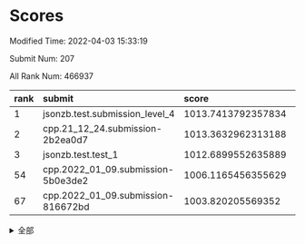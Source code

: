 # Scores

Modified Time: 2022-04-03 15:33:19

Submit Num: 207

All Rank Num: 466937

| rank |               submit               |       score        |       sigma        | pk_num |
| :--- | :--------------------------------- | :----------------- | :----------------- | :----- |
| 1    | jsonzb.test.submission_level_4     | 1013.7413792357834 | 0.8164611541977276 | 9019   |
| 2    | cpp.21_12_24.submission-2b2ea0d7   | 1013.3632962313188 | 0.8053546748226146 | 9026   |
| 3    | jsonzb.test.test_1                 | 1012.6899552635889 | 0.8042731650583731 | 9019   |
| 54   | cpp.2022_01_09.submission-5b0e3de2 | 1006.1165456355629 | 0.7238432271003916 | 9027   |
| 67   | cpp.2022_01_09.submission-816672bd | 1003.820205569352  | 0.7156846308811163 | 9019   |


<details>
<summary>全部</summary>

| rank |                 submit                 |       score        |       sigma        | pk_num |
| :--- | :------------------------------------- | :----------------- | :----------------- | :----- |
| 1    | jsonzb.test.submission_level_4         | 1013.7413792357834 | 0.8164611541977276 | 9019   |
| 2    | cpp.21_12_24.submission-2b2ea0d7       | 1013.3632962313188 | 0.8053546748226146 | 9026   |
| 3    | jsonzb.test.test_1                     | 1012.6899552635889 | 0.8042731650583731 | 9019   |
| 4    | gobigger.level_3.submission_level_3_26 | 1012.0846265717236 | 0.7733701622878653 | 9023   |
| 5    | gobigger.level_3.submission_level_3_8  | 1011.8668552742157 | 0.7679792271706033 | 9026   |
| 6    | gobigger.level_3.submission_level_3_25 | 1011.5569130661638 | 0.7714276374594545 | 9026   |
| 7    | gobigger.level_3.submission_level_3_18 | 1011.0555208813721 | 0.7722187339363403 | 9022   |
| 8    | gobigger.level_3.submission_level_3_35 | 1010.9230586229686 | 0.7596183171082691 | 9023   |
| 9    | gobigger.level_3.submission_level_3_40 | 1010.8248818968286 | 0.7773601006746106 | 9023   |
| 10   | gobigger.level_3.submission_level_3_15 | 1010.7951976811162 | 0.7660078357543605 | 9020   |
| 11   | gobigger.level_3.submission_level_3_22 | 1010.6811210047507 | 0.7812574917042195 | 9026   |
| 12   | gobigger.level_3.submission_level_3_11 | 1010.6646906065872 | 0.7611561386965078 | 9019   |
| 13   | gobigger.level_3.submission_level_3_12 | 1010.6158659085802 | 0.740394578370116  | 9024   |
| 14   | gobigger.level_3.submission_level_3_28 | 1010.5312652213794 | 0.7776966471745332 | 9023   |
| 15   | gobigger.level_3.submission_level_3_23 | 1010.5066918227947 | 0.7915608285607839 | 9021   |
| 16   | gobigger.level_3.submission_level_3_27 | 1010.4918566418646 | 0.7407057773320319 | 9026   |
| 17   | gobigger.level_3.submission_level_3_38 | 1010.4651755086487 | 0.7592332904037616 | 9020   |
| 18   | gobigger.level_3.submission_level_3_32 | 1010.3898440110327 | 0.7697056172848559 | 9018   |
| 19   | gobigger.level_3.submission_level_3_5  | 1010.2616140334085 | 0.7834473560120966 | 9020   |
| 20   | gobigger.level_3.submission_level_3_29 | 1010.2554491786135 | 0.7660637930363164 | 9020   |
| 21   | gobigger.level_3.submission_level_3_37 | 1010.2437931616146 | 0.7773174574067292 | 9022   |
| 22   | gobigger.level_3.submission_level_3_4  | 1010.2371659395445 | 0.7500086287167419 | 9023   |
| 23   | gobigger.level_3.submission_level_3_6  | 1010.1961474843343 | 0.7614738043500103 | 9026   |
| 24   | gobigger.level_3.submission_level_3_0  | 1010.167726434342  | 0.7538834816615031 | 9018   |
| 25   | gobigger.level_3.submission_level_3_39 | 1010.1543647158416 | 0.7413321387713602 | 9020   |
| 26   | gobigger.level_3.submission_level_3_16 | 1010.1530443037245 | 0.7761520553228121 | 9020   |
| 27   | gobigger.level_3.submission_level_3_31 | 1010.0960065006575 | 0.766348402685428  | 9017   |
| 28   | gobigger.level_3.submission_level_3_20 | 1010.0599219677389 | 0.751616164776201  | 9023   |
| 29   | gobigger.level_3.submission_level_3_21 | 1010.0290881143167 | 0.7582412275539798 | 9027   |
| 30   | gobigger.level_3.submission_level_3_41 | 1010.0260143350694 | 0.7557158505509035 | 9026   |
| 31   | gobigger.level_3.submission_level_3_48 | 1010.001290602369  | 0.747128892281282  | 9021   |
| 32   | gobigger.level_3.submission_level_3_1  | 1009.87699534839   | 0.7409965887746943 | 9027   |
| 33   | gobigger.level_3.submission_level_3_34 | 1009.8762255458684 | 0.7625190091601926 | 9019   |
| 34   | gobigger.level_3.submission_level_3_49 | 1009.8553071829363 | 0.7450805224277168 | 9024   |
| 35   | gobigger.level_3.submission_level_3_47 | 1009.8102436932598 | 0.788674704705309  | 9021   |
| 36   | gobigger.level_3.submission_level_3_10 | 1009.7172928865361 | 0.744393183908468  | 9023   |
| 37   | gobigger.level_3.submission_level_3_17 | 1009.6872360823251 | 0.7596394390915988 | 9024   |
| 38   | gobigger.level_3.submission_level_3_2  | 1009.6800987631751 | 0.7591204875212157 | 9020   |
| 39   | gobigger.level_3.submission_level_3_46 | 1009.663293091673  | 0.7272724010706981 | 9020   |
| 40   | gobigger.level_3.submission_level_3_14 | 1009.6297188909028 | 0.7360898158951297 | 9025   |
| 41   | gobigger.level_3.submission_level_3_36 | 1009.5115249309231 | 0.7446519663368514 | 9027   |
| 42   | gobigger.level_3.submission_level_3_33 | 1009.4832354629958 | 0.7429128819352803 | 9025   |
| 43   | gobigger.level_3.submission_level_3_13 | 1009.48268646005   | 0.7465302782129438 | 9026   |
| 44   | gobigger.level_3.submission_level_3_9  | 1009.4690606610125 | 0.7518087039987223 | 9027   |
| 45   | gobigger.level_3.submission_level_3_45 | 1009.4541515315054 | 0.751896291068992  | 9025   |
| 46   | gobigger.level_3.submission_level_3_30 | 1009.3588739774615 | 0.7397968042434269 | 9024   |
| 47   | gobigger.level_3.submission_level_3_43 | 1009.3014179226318 | 0.7404828628452494 | 9024   |
| 48   | gobigger.level_3.submission_level_3_19 | 1009.1486516042712 | 0.7526359046524457 | 9019   |
| 49   | gobigger.level_3.submission_level_3_7  | 1009.1212128547096 | 0.7673903362633994 | 9020   |
| 50   | gobigger.level_3.submission_level_3_3  | 1009.0012755677689 | 0.7516638984484871 | 9025   |
| 51   | gobigger.level_3.submission_level_3_44 | 1008.8988074863245 | 0.7350358362411668 | 9021   |
| 52   | gobigger.level_3.submission_level_3_24 | 1008.5914891887854 | 0.7442928576436137 | 9023   |
| 53   | gobigger.level_3.submission_level_3_42 | 1008.5207718933129 | 0.7322165677558853 | 9027   |
| 54   | cpp.2022_01_09.submission-5b0e3de2     | 1006.1165456355629 | 0.7238432271003916 | 9027   |
| 55   | gobigger.level_1.submission_level_1_34 | 1004.9113793641802 | 0.7242038524977331 | 9022   |
| 56   | gobigger.level_1.submission_level_1_43 | 1004.763362716668  | 0.7167078653368892 | 9025   |
| 57   | gobigger.level_1.submission_level_1_44 | 1004.6186638561945 | 0.7142573748345304 | 9027   |
| 58   | gobigger.level_1.submission_level_1_42 | 1004.2710764758433 | 0.710940758449977  | 9022   |
| 59   | gobigger.level_1.submission_level_1_21 | 1004.2321121333304 | 0.7237087506484281 | 9017   |
| 60   | gobigger.level_1.submission_level_1_19 | 1004.2002586535222 | 0.7102633994665472 | 9028   |
| 61   | gobigger.level_1.submission_level_1_36 | 1004.1852406372437 | 0.7209951140710351 | 9023   |
| 62   | gobigger.level_1.submission_level_1_22 | 1004.0462766267233 | 0.7147430801658514 | 9023   |
| 63   | gobigger.level_1.submission_level_1_24 | 1004.0277889318734 | 0.7222140755012967 | 9027   |
| 64   | gobigger.level_1.submission_level_1_0  | 1003.9704866864548 | 0.7150658655943469 | 9019   |
| 65   | gobigger.level_1.submission_level_1_27 | 1003.9481222760828 | 0.716611474581984  | 9027   |
| 66   | gobigger.level_1.submission_level_1_46 | 1003.9138292875468 | 0.717560721696745  | 9026   |
| 67   | cpp.2022_01_09.submission-816672bd     | 1003.820205569352  | 0.7156846308811163 | 9019   |
| 68   | gobigger.level_1.submission_level_1_11 | 1003.7929739564713 | 0.7150498833890879 | 9025   |
| 69   | gobigger.level_1.submission_level_1_12 | 1003.7860972905003 | 0.7100516191716514 | 9025   |
| 70   | gobigger.level_1.submission_level_1_30 | 1003.7387580903988 | 0.7153862455233686 | 9022   |
| 71   | gobigger.level_1.submission_level_1_17 | 1003.736808862171  | 0.73139104792647   | 9021   |
| 72   | gobigger.level_1.submission_level_1_13 | 1003.6926102654204 | 0.7161686052431026 | 9022   |
| 73   | gobigger.level_1.submission_level_1_49 | 1003.6639944177601 | 0.7335313566252221 | 9028   |
| 74   | gobigger.level_1.submission_level_1_47 | 1003.6270383505289 | 0.715520355605882  | 9029   |
| 75   | gobigger.level_1.submission_level_1_26 | 1003.574084080445  | 0.7313270228505202 | 9019   |
| 76   | gobigger.level_1.submission_level_1_1  | 1003.5076935764525 | 0.7293698259396684 | 9024   |
| 77   | gobigger.level_1.submission_level_1_28 | 1003.4861895371748 | 0.7253780398450641 | 9019   |
| 78   | gobigger.level_1.submission_level_1_45 | 1003.4745577430496 | 0.7250367426236549 | 9027   |
| 79   | gobigger.level_1.submission_level_1_15 | 1003.4356826145072 | 0.719462224818497  | 9022   |
| 80   | gobigger.level_1.submission_level_1_9  | 1003.4097988326798 | 0.7195496376569943 | 9021   |
| 81   | gobigger.level_1.submission_level_1_4  | 1003.2567442333507 | 0.7096587298522015 | 9020   |
| 82   | gobigger.level_1.submission_level_1_40 | 1003.2393416459157 | 0.7220157924980041 | 9016   |
| 83   | gobigger.level_1.submission_level_1_18 | 1003.1771999733974 | 0.7081586506198659 | 9023   |
| 84   | gobigger.level_1.submission_level_1_33 | 1003.1657169895184 | 0.7183955266349705 | 9024   |
| 85   | gobigger.level_1.submission_level_1_35 | 1003.1545472069986 | 0.7304104925523965 | 9017   |
| 86   | gobigger.level_1.submission_level_1_10 | 1003.1467202417218 | 0.7074880611618998 | 9022   |
| 87   | gobigger.level_1.submission_level_1_32 | 1003.1102501052598 | 0.7100686751760634 | 9022   |
| 88   | gobigger.level_1.submission_level_1_8  | 1003.0828018990222 | 0.7264696449521956 | 9022   |
| 89   | gobigger.level_1.submission_level_1_39 | 1003.0785937761121 | 0.7298280358271542 | 9020   |
| 90   | gobigger.level_1.submission_level_1_31 | 1003.0215653964125 | 0.7151118266570813 | 9026   |
| 91   | gobigger.level_1.submission_level_1_6  | 1003.0085564383829 | 0.7063348773360602 | 9023   |
| 92   | gobigger.level_1.submission_level_1_7  | 1002.9957425000174 | 0.7190298956962902 | 9027   |
| 93   | gobigger.level_1.submission_level_1_48 | 1002.9777186102348 | 0.7202690350742855 | 9025   |
| 94   | gobigger.level_1.submission_level_1_29 | 1002.8509276062498 | 0.7269394276707171 | 9023   |
| 95   | gobigger.level_1.submission_level_1_16 | 1002.6987936757537 | 0.7175413361986995 | 9026   |
| 96   | gobigger.level_1.submission_level_1_25 | 1002.6669695223454 | 0.7101998672779078 | 9023   |
| 97   | gobigger.level_1.submission_level_1_20 | 1002.6465735048573 | 0.7034799458636593 | 9023   |
| 98   | gobigger.level_1.submission_level_1_38 | 1002.5441897642776 | 0.7139540349642965 | 9022   |
| 99   | gobigger.level_1.submission_level_1_37 | 1002.5368626146588 | 0.7123267601158184 | 9025   |
| 100  | gobigger.level_1.submission_level_1_41 | 1002.5218511672495 | 0.7106502944042467 | 9022   |
| 101  | gobigger.level_1.submission_level_1_14 | 1002.5014062874114 | 0.714598529777983  | 9022   |
| 102  | gobigger.level_1.submission_level_1_23 | 1002.4423220636445 | 0.7109007308956022 | 9022   |
| 103  | gobigger.level_1.submission_level_1_3  | 1002.0422464527306 | 0.7187944753498655 | 9019   |
| 104  | gobigger.level_1.submission_level_1_2  | 1001.7572408893529 | 0.719934332905987  | 9018   |
| 105  | gobigger.level_1.submission_level_1_5  | 1001.6643816778445 | 0.7093652221009026 | 9019   |
| 106  | gobigger.random.submission_random_5    | 997.4098531310725  | 0.7045107754141763 | 9022   |
| 107  | gobigger.random.submission_random_6    | 997.3947342581612  | 0.7145095923994247 | 9020   |
| 108  | gobigger.random.submission_random_13   | 997.2808917778183  | 0.7070460053195571 | 9029   |
| 109  | gobigger.random.submission_random_23   | 997.2623053106693  | 0.7038291070996414 | 9022   |
| 110  | gobigger.random.submission_random_26   | 997.1373255975128  | 0.6961979154889063 | 9023   |
| 111  | gobigger.random.submission_random_0    | 997.0083892390643  | 0.7047781475239075 | 9024   |
| 112  | gobigger.random.submission_random_38   | 996.8865094083105  | 0.7050971999126742 | 9024   |
| 113  | gobigger.random.submission_random_31   | 996.7338462252903  | 0.7163093450426775 | 9022   |
| 114  | gobigger.random.submission_random_7    | 996.710930197116   | 0.6997054768163482 | 9022   |
| 115  | gobigger.random.submission_random_3    | 996.690260410225   | 0.7063746112688343 | 9022   |
| 116  | gobigger.random.submission_random_47   | 996.6615632278774  | 0.7134664991654351 | 9024   |
| 117  | gobigger.random.submission_random_30   | 996.6342680527911  | 0.7127580209025852 | 9024   |
| 118  | gobigger.random.submission_random_22   | 996.6229456414726  | 0.7083519353016299 | 9026   |
| 119  | gobigger.random.submission_random_46   | 996.4837006239088  | 0.6941437623338182 | 9024   |
| 120  | gobigger.random.submission_random_24   | 996.4789764482532  | 0.6992994839304499 | 9023   |
| 121  | gobigger.random.submission_random_9    | 996.4540561762886  | 0.6969262830507096 | 9026   |
| 122  | gobigger.random.submission_random_41   | 996.4413737861335  | 0.7170723849228522 | 9027   |
| 123  | gobigger.random.submission_random_36   | 996.2900218282413  | 0.7054148094553867 | 9025   |
| 124  | gobigger.random.submission_random_11   | 996.2886098344791  | 0.7190469451542785 | 9021   |
| 125  | gobigger.random.submission_random_12   | 996.2269941663106  | 0.7024739097915702 | 9022   |
| 126  | gobigger.random.submission_random_8    | 996.0776414218234  | 0.7219213108252781 | 9027   |
| 127  | gobigger.random.submission_random_1    | 996.0739348334663  | 0.7026402941379917 | 9024   |
| 128  | gobigger.random.submission_random_40   | 995.9853750849518  | 0.7178310401890874 | 9027   |
| 129  | gobigger.random.submission_random_45   | 995.9751120970022  | 0.717531623106253  | 9016   |
| 130  | gobigger.random.submission_random_33   | 995.8862245544718  | 0.7086978265776969 | 9025   |
| 131  | gobigger.random.submission_random_37   | 995.8820283445295  | 0.7084394735006388 | 9020   |
| 132  | gobigger.random.submission_random_2    | 995.8532516662983  | 0.7093330318370306 | 9019   |
| 133  | gobigger.random.submission_random_21   | 995.7708577477509  | 0.7077259419531198 | 9022   |
| 134  | gobigger.random.submission_random_19   | 995.7556446732161  | 0.71920622130367   | 9025   |
| 135  | gobigger.random.submission_random_34   | 995.7353311109156  | 0.7196087404162334 | 9024   |
| 136  | gobigger.random.submission_random_48   | 995.6135241884307  | 0.7128422999831555 | 9021   |
| 137  | gobigger.random.submission_random_43   | 995.564845944737   | 0.7076154922209474 | 9021   |
| 138  | gobigger.random.submission_random_44   | 995.546555344925   | 0.7173922471401553 | 9022   |
| 139  | gobigger.random.submission_random_27   | 995.5094118104819  | 0.7183779105782334 | 9015   |
| 140  | gobigger.random.submission_random_10   | 995.4946753288349  | 0.7145908689602299 | 9022   |
| 141  | gobigger.random.submission_random_20   | 995.4774015053857  | 0.7083472224699522 | 9029   |
| 142  | gobigger.random.submission_random_14   | 995.4200419636386  | 0.7172245582046408 | 9017   |
| 143  | gobigger.random.submission_random_17   | 995.3519181408258  | 0.6996233746134103 | 9024   |
| 144  | gobigger.random.submission_random_4    | 995.3011019802923  | 0.7162133051964205 | 9020   |
| 145  | gobigger.random.submission_random_29   | 995.1810181708485  | 0.7189563750045543 | 9022   |
| 146  | gobigger.random.submission_random_28   | 995.1755957234631  | 0.7209690707923226 | 9028   |
| 147  | gobigger.random.submission_random_15   | 995.0397471351426  | 0.7090883225322461 | 9015   |
| 148  | gobigger.random.submission_random_25   | 995.0297274137771  | 0.7130979687598883 | 9025   |
| 149  | gobigger.random.submission_random_32   | 995.0293314898431  | 0.7084055440822927 | 9025   |
| 150  | gobigger.random.submission_random_49   | 994.898531000163   | 0.7157635111526108 | 9028   |
| 151  | gobigger.random.submission_random_16   | 994.8102747212108  | 0.6998472687059444 | 9021   |
| 152  | gobigger.random.submission_random_35   | 994.6444652021156  | 0.699493348594275  | 9023   |
| 153  | gobigger.random.submission_random_42   | 994.6109741733461  | 0.7381067697685207 | 9025   |
| 154  | gobigger.random.submission_random_39   | 994.5910381387031  | 0.7085816813130208 | 9024   |
| 155  | gobigger.random.submission_random_18   | 994.3946570720651  | 0.7368615088025243 | 9027   |
| 156  | gobigger.level_2.submission_level_2_27 | 993.7487755881696  | 0.7291345667254813 | 9023   |
| 157  | gobigger.level_2.submission_level_2_40 | 993.5595654077622  | 0.7209518306826167 | 9021   |
| 158  | gobigger.level_2.submission_level_2_30 | 993.4396475817387  | 0.7212744962167807 | 9026   |
| 159  | gobigger.level_2.submission_level_2_31 | 993.3942481899259  | 0.7304452495218722 | 9022   |
| 160  | gobigger.level_2.submission_level_2_35 | 993.3115349821348  | 0.7427007986725963 | 9021   |
| 161  | gobigger.level_2.submission_level_2_42 | 993.1817361489603  | 0.7341441607110747 | 9023   |
| 162  | gobigger.level_2.submission_level_2_26 | 993.1097040984995  | 0.7519356704387893 | 9019   |
| 163  | gobigger.level_2.submission_level_2_46 | 992.9212725663896  | 0.732297045673402  | 9023   |
| 164  | gobigger.level_2.submission_level_2_36 | 992.9035254362636  | 0.7429238943814453 | 9026   |
| 165  | gobigger.level_2.submission_level_2_16 | 992.8231096710033  | 0.7402318387834528 | 9022   |
| 166  | gobigger.level_2.submission_level_2_38 | 992.7077190085201  | 0.7442240024206949 | 9022   |
| 167  | gobigger.level_2.submission_level_2_49 | 992.6790754089035  | 0.7223439335417531 | 9024   |
| 168  | gobigger.level_2.submission_level_2_43 | 992.6774197146804  | 0.7568696580109957 | 9028   |
| 169  | gobigger.level_2.submission_level_2_15 | 992.6654978561403  | 0.728451196982335  | 9025   |
| 170  | gobigger.level_2.submission_level_2_10 | 992.6292991804045  | 0.7423089851454295 | 9022   |
| 171  | gobigger.level_2.submission_level_2_48 | 992.5789677902393  | 0.7428128105153086 | 9023   |
| 172  | gobigger.level_2.submission_level_2_41 | 992.5670627488756  | 0.7408559092797492 | 9029   |
| 173  | gobigger.level_2.submission_level_2_9  | 992.5115430274436  | 0.7404312252861777 | 9023   |
| 174  | gobigger.level_2.submission_level_2_2  | 992.4278693633103  | 0.7357998638730541 | 9026   |
| 175  | gobigger.level_2.submission_level_2_25 | 992.4200599462224  | 0.733578845050258  | 9026   |
| 176  | gobigger.level_2.submission_level_2_20 | 992.3909853803185  | 0.7481097900196775 | 9023   |
| 177  | gobigger.level_2.submission_level_2_21 | 992.3686884510034  | 0.7314783210225874 | 9028   |
| 178  | gobigger.level_2.submission_level_2_47 | 992.2901127046578  | 0.7335882044816505 | 9022   |
| 179  | gobigger.level_2.submission_level_2_18 | 992.2656846570508  | 0.7542974024437951 | 9022   |
| 180  | gobigger.level_2.submission_level_2_22 | 992.2201726022752  | 0.7400822626253099 | 9024   |
| 181  | gobigger.level_2.submission_level_2_1  | 992.1586395159467  | 0.7489650372983057 | 9029   |
| 182  | gobigger.level_2.submission_level_2_5  | 992.1182050735656  | 0.7323474873627449 | 9022   |
| 183  | gobigger.level_2.submission_level_2_28 | 992.0979701232949  | 0.7589885578509544 | 9017   |
| 184  | gobigger.level_2.submission_level_2_45 | 992.0336231033733  | 0.7454881737811994 | 9019   |
| 185  | gobigger.level_2.submission_level_2_29 | 991.9285867724311  | 0.7506019501932336 | 9019   |
| 186  | gobigger.level_2.submission_level_2_0  | 991.8989935621273  | 0.7503463399216246 | 9023   |
| 187  | gobigger.level_2.submission_level_2_44 | 991.8657314090271  | 0.7511886961533609 | 9025   |
| 188  | gobigger.level_2.submission_level_2_14 | 991.8140352007011  | 0.750803971087572  | 9012   |
| 189  | gobigger.level_2.submission_level_2_6  | 991.771061887275   | 0.7609534314838067 | 9026   |
| 190  | gobigger.level_2.submission_level_2_19 | 991.7658259404024  | 0.7487184281303729 | 9025   |
| 191  | gobigger.level_2.submission_level_2_12 | 991.6825396322836  | 0.7466087509203319 | 9024   |
| 192  | gobigger.level_2.submission_level_2_13 | 991.6794134435892  | 0.7462959844474768 | 9023   |
| 193  | gobigger.level_2.submission_level_2_33 | 991.6249282992308  | 0.7384290862118092 | 9021   |
| 194  | gobigger.level_2.submission_level_2_7  | 991.5748456368405  | 0.7351250463006169 | 9023   |
| 195  | gobigger.level_2.submission_level_2_37 | 991.3784656565414  | 0.7478596015209706 | 9025   |
| 196  | gobigger.level_2.submission_level_2_23 | 991.2876037697008  | 0.74421103876941   | 9029   |
| 197  | gobigger.level_2.submission_level_2_4  | 991.1037009618259  | 0.7645726355942652 | 9026   |
| 198  | gobigger.level_2.submission_level_2_17 | 990.9633423198195  | 0.7593059306100529 | 9019   |
| 199  | gobigger.level_2.submission_level_2_24 | 990.8093542336868  | 0.7429643269295478 | 9023   |
| 200  | gobigger.level_2.submission_level_2_11 | 990.8006075596354  | 0.7426376908706169 | 9024   |
| 201  | gobigger.level_2.submission_level_2_32 | 990.7598818242163  | 0.7589376042588751 | 9026   |
| 202  | gobigger.level_2.submission_level_2_8  | 990.5308585942814  | 0.7519305723252504 | 9021   |
| 203  | gobigger.level_2.submission_level_2_34 | 990.3465414825951  | 0.7462605686820758 | 9022   |
| 204  | gobigger.level_2.submission_level_2_3  | 990.342314113989   | 0.7485487594482291 | 9024   |
| 205  | gobigger.level_2.submission_level_2_39 | 990.0397119597304  | 0.778586959558241  | 9026   |
| 206  | gobigger.none.submission_none_1        | 980.4229898002006  | 1.4432971670374521 | 9018   |
| 207  | gobigger.none.submission_none_0        | 976.9666661147598  | 1.3589396867281727 | 9022   |

</details>